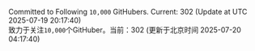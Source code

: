 Committed to Following `10,000` GitHubers. Current: <!-- FOLLOWING_COUNT -->302<!-- FOLLOWING_COUNT --> (Update at UTC <!-- LAST_UPDATED -->2025-07-19 20:17:40<!-- LAST_UPDATED -->)<br>
致力于关注`10,000`个GitHuber。当前：<!-- FOLLOWING_COUNT -->302<!-- FOLLOWING_COUNT --> (更新于北京时间 <!-- LAST_UPDATED_CST -->2025-07-20 04:17:40<!-- LAST_UPDATED_CST -->)
